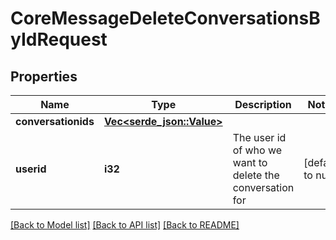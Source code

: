# CoreMessageDeleteConversationsByIdRequest

## Properties

Name | Type | Description | Notes
------------ | ------------- | ------------- | -------------
**conversationids** | [**Vec<serde_json::Value>**](serde_json::Value.md) |  | 
**userid** | **i32** | The user id of who we want to delete the conversation for | [default to null]

[[Back to Model list]](../README.md#documentation-for-models) [[Back to API list]](../README.md#documentation-for-api-endpoints) [[Back to README]](../README.md)


